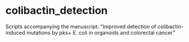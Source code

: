 # colibactin_detection
Scripts accompanying the manuscript: "Improved detection of colibactin-induced mutations by pks+ E. coli in organoids and colorectal cancer"
